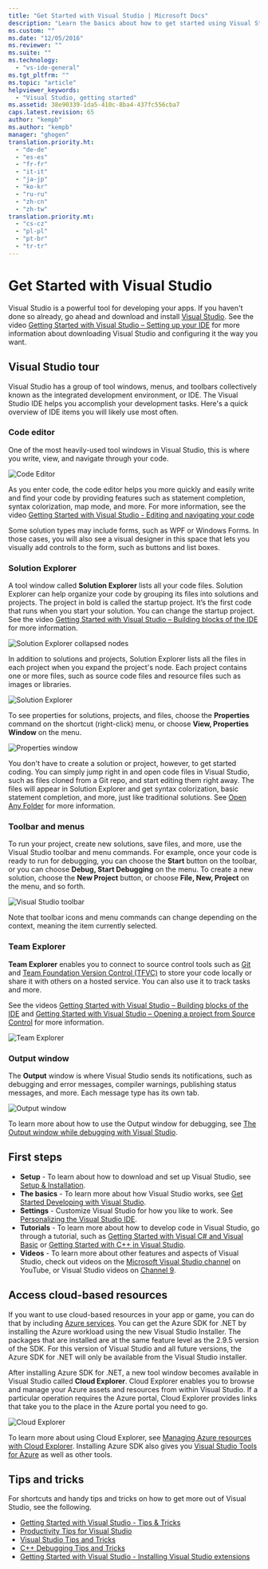 ```yaml
---
title: "Get Started with Visual Studio | Microsoft Docs"
description: "Learn the basics about how to get started using Visual Studio"
ms.custom: ""
ms.date: "12/05/2016"
ms.reviewer: ""
ms.suite: ""
ms.technology:
  - "vs-ide-general"
ms.tgt_pltfrm: ""
ms.topic: "article"
helpviewer_keywords:
  - "Visual Studio, getting started"
ms.assetid: 38e90339-1da5-410c-8ba4-437fc556cba7
caps.latest.revision: 65
author: "kempb"
ms.author: "kempb"
manager: "ghogen"
translation.priority.ht:
  - "de-de"
  - "es-es"
  - "fr-fr"
  - "it-it"
  - "ja-jp"
  - "ko-kr"
  - "ru-ru"
  - "zh-cn"
  - "zh-tw"
translation.priority.mt:
  - "cs-cz"
  - "pl-pl"
  - "pt-br"
  - "tr-tr"
---
```

# Get Started with Visual Studio

Visual Studio is a powerful tool for developing your apps. If you haven't done so already, go ahead and download and install [Visual Studio](https://aka.ms/vs/15/preview/vs_enterprise). See the video [Getting Started with Visual Studio – Setting up your IDE](https://www.youtube.com/watch?v=xLCedknQkN0&list=PLReL099Y5nRfw6VNvzMkv0sabT2crbSpK&index=1) for more information about downloading Visual Studio and configuring it the way you want.

## Visual Studio tour
Visual Studio has a group of tool windows, menus, and toolbars collectively known as the integrated development environment, or IDE. The Visual Studio IDE helps you accomplish your development tasks. Here's a quick overview of IDE items you will likely use most often.

### Code editor
One of the most heavily-used tool windows in Visual Studio, this is where you write, view, and navigate through your code.

![Code Editor](../ide/media/VSIDE_CodeWindow.png)

As you enter code, the code editor helps you more quickly and easily write and find your code by providing features such as statement completion, syntax colorization, map mode, and more. For more information, see the video [Getting Started with Visual Studio - Editing and navigating your code](https://www.youtube.com/watch?v=4glwwioCVjA&list=PLReL099Y5nRfw6VNvzMkv0sabT2crbSpK&index=5)

Some solution types may include forms, such as WPF or Windows Forms. In those cases, you will also see a visual designer in this space that lets you visually add controls to the form, such as buttons and list boxes.

### Solution Explorer

A tool window called **Solution Explorer** lists all your code files. Solution Explorer can help organize your code by grouping its files into solutions and projects. The project in bold is called the startup project. It’s the first code that runs when you start your solution. You can change the startup project. See the video [Getting Started with Visual Studio – Building blocks of the IDE](https://www.youtube.com/watch?v=JHc3_gsCmZg&index=2&list=PLReL099Y5nRfw6VNvzMkv0sabT2crbSpK) for more information.

![Solution Explorer collapsed nodes](../ide/media/VSIDE_SolutionExplorer2_callouts.png)

 In addition to solutions and projects, Solution Explorer lists all the files in each project when you expand the project's node. Each project contains one or more files, such as source code files and resource files such as images or libraries.

![Solution Explorer](../ide/media/VSIDE_SolutionExplorer3.png)

To see properties for solutions, projects, and files, choose the **Properties** command on the shortcut (right-click) menu, or choose **View, Properties Window** on the menu.

![Properties window](../ide/media/VSIDE_SolutionExplorer4.png)

You don't have to create a solution or project, however, to get started coding. You can simply jump right in and open code files in Visual Studio, such as files cloned from a Git repo, and start editing them right away. The files will appear in Solution Explorer and get syntax colorization, basic statement completion, and more, just like traditional solutions. See [Open Any Folder](https://blogs.msdn.microsoft.com/visualstudio/2016/04/12/open-any-folder-with-visual-studio-15-preview/) for more information.

### Toolbar and menus
To run your project, create new solutions, save files, and more, use the Visual Studio toolbar and menu commands. For example, once your code is ready to run for debugging, you can choose the **Start** button on the toolbar, or you can choose **Debug, Start Debugging** on the menu. To create a new solution, choose the **New Project** button, or choose **File, New, Project** on the menu, and so forth.

![Visual Studio toolbar](../ide/media/VSIDE_SolutionExplorer5_callouts.png)

Note that toolbar icons and menu commands can change depending on the context, meaning the item currently selected.

### Team Explorer
**Team Explorer** enables you to connect to source control tools such as [Git](https://git-scm.com/) and [Team Foundation Version Control (TFVC)](https://www.visualstudio.com/en-us/docs/tfvc/overview) to store your code locally or share it with others on a hosted service. You can also use it to track tasks and more.

See the videos [Getting Started with Visual Studio – Building blocks of the IDE](https://www.youtube.com/watch?v=JHc3_gsCmZg&index=2&list=PLReL099Y5nRfw6VNvzMkv0sabT2crbSpK) and [Getting Started with Visual Studio – Opening a project from Source Control](https://www.youtube.com/watch?v=pc9vX_4RGV4&list=PLReL099Y5nRfw6VNvzMkv0sabT2crbSpK&index=3) for more information.

![Team Explorer](../ide/media/TeamExplorer.png)

### Output window
The **Output** window is where Visual Studio sends its notifications, such as debugging and error messages, compiler warnings, publishing status messages, and more. Each message type has its own tab.

![Output window](../ide/media/VSIDE_OutputWindow.png)

To learn more about how to use the Output window for debugging, see [The Output window while debugging with Visual Studio](https://blogs.msdn.microsoft.com/visualstudioalm/2015/02/09/the-output-window-while-debugging-with-visual-studio/).

## First steps
- **Setup** - To learn about how to download and set up Visual Studio, see [Setup & Installation](https://go.microsoft.com/fwlink/?linkid=833223).
- **The basics** - To learn more about how Visual Studio works, see [Get Started Developing with Visual Studio](../ide/get-started-developing-with-visual-studio.md).
- **Settings** - Customize Visual Studio for how you like to work. See [Personalizing the Visual Studio IDE](https://msdn.microsoft.com/en-us/library/mt269425.aspx).
- **Tutorials** - To learn more about how to develop code in Visual Studio, go through a tutorial, such as [Getting Started with Visual C# and Visual Basic](https://msdn.microsoft.com/en-us/library/dd492171.aspx) or [Getting Started with C++ in Visual Studio](https://msdn.microsoft.com/en-us/library/jj620919.aspx).
- **Videos** - To learn more about other features and aspects of Visual Studio, check out videos on the [Microsoft Visual Studio channel](https://www.youtube.com/user/VisualStudio/videos) on YouTube, or Visual Studio videos on [Channel 9](https://channel9.msdn.com/Tags/visual+studio).

## Access cloud-based resources

If you want to use cloud-based resources in your app or game, you can do that by including [Azure services](https://azure.microsoft.com/en-us/services/). You can get the Azure SDK for .NET by installing the Azure workload using the new Visual Studio Installer. The packages that are installed are at the same feature level as the 2.9.5 version of the SDK. For this version of Visual Studio and all future versions, the Azure SDK for .NET will only be available from the Visual Studio installer.

After installing Azure SDK for .NET, a new tool window becomes available in Visual Studio called **Cloud Explorer**. Cloud Explorer enables you to browse and manage your Azure assets and resources from within Visual Studio. If a particular operation requires the Azure portal, Cloud Explorer provides links that take you to the place in the Azure portal you need to go.

![Cloud Explorer](../ide/media/VSIDE_CloudExplorer.png)

To learn more about using Cloud Explorer, see [Managing Azure resources with Cloud Explorer](https://azure.microsoft.com/en-us/documentation/articles/vs-azure-tools-resources-managing-with-cloud-explorer/).
Installing Azure SDK also gives you [Visual Studio Tools for Azure](https://www.visualstudio.com/vs/azure-tools/) as well as other tools.

## Tips and tricks
For shortcuts and handy tips and tricks on how to get more out of Visual Studio, see the following.
- [Getting Started with Visual Studio - Tips & Tricks](https://www.youtube.com/watch?v=vmXqGwn1Glk&list=PLReL099Y5nRfw6VNvzMkv0sabT2crbSpK&index=4)
- [Productivity Tips for Visual Studio](https://msdn.microsoft.com/en-us/library/jj153218.aspx)
- [Visual Studio Tips and Tricks](https://channel9.msdn.com/events/TechEd/2013/DEV-B353)
- [C++ Debugging Tips and Tricks](https://channel9.msdn.com/Shows/Visual-Studio-Toolbox/C-Plus-Plus-Debugging-Tips-and-Tricks)
- [Getting Started with Visual Studio - Installing Visual Studio extensions](https://www.youtube.com/watch?v=MWLLQaknRZY&list=PLReL099Y5nRfw6VNvzMkv0sabT2crbSpK&index=7)

